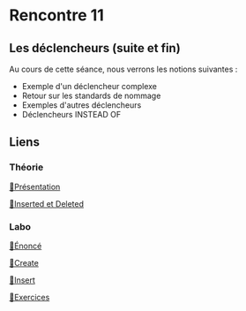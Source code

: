 # Rencontre 11

## Les déclencheurs (suite et fin)

Au cours de cette séance, nous verrons les notions suivantes : 
 * Exemple d'un déclencheur complexe
 * Retour sur les standards de nommage
 * Exemples d'autres déclencheurs
 * Déclencheurs INSTEAD OF

 ## Liens

 ### Théorie

 [🔗Présentation](@site/static/powerpoint/420-4D5_R11_Déclencheurs_suite.pdf)

 [🔗Inserted et Deleted](@site/static/powerpoint/420-4D5_R11_Retour_sur_tables_inserted_deleted.pdf)

### Labo

[🔗Énoncé](@site/static/exos/420-4D5_R11_ÉNONCÉ.docx)

[🔗Create](@site/static/exos/420-4D5_R11_Labo_create.sql)

[🔗Insert](@site/static/exos/420-4D5_R11_Labo_insert.sql)

[🔗Exercices](@site/static/exos/420-4D5_R11_Labo_Vues_Fonctions_Procedures_Triggers.sql)

